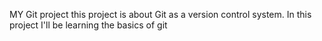  MY Git project
this project is about Git as a version control system.
In this project I'll be learning the basics of git 

